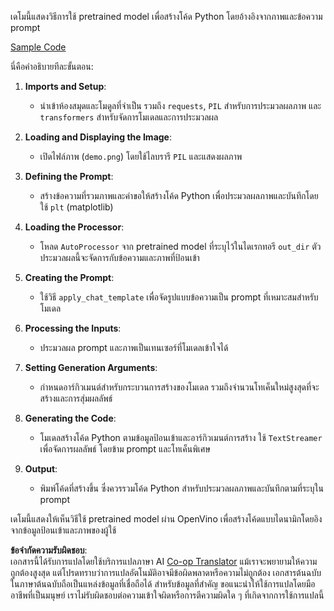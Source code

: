 <!--
CO_OP_TRANSLATOR_METADATA:
{
  "original_hash": "d7d7afa242a4a041ff4193546d4baf16",
  "translation_date": "2025-05-09T20:00:30+00:00",
  "source_file": "md/02.Application/04.Vision/Phi3/E2E_OpenVino_Phi3Vision.md",
  "language_code": "th"
}
-->
เดโมนี้แสดงวิธีการใช้ pretrained model เพื่อสร้างโค้ด Python โดยอ้างอิงจากภาพและข้อความ prompt

[Sample Code](../../../../../../code/06.E2E/E2E_OpenVino_Phi3-vision.ipynb)

นี่คือคำอธิบายทีละขั้นตอน:

1. **Imports and Setup**:
   - นำเข้าห้องสมุดและโมดูลที่จำเป็น รวมถึง `requests`, `PIL` สำหรับการประมวลผลภาพ และ `transformers` สำหรับจัดการโมเดลและการประมวลผล

2. **Loading and Displaying the Image**:
   - เปิดไฟล์ภาพ (`demo.png`) โดยใช้ไลบรารี `PIL` และแสดงผลภาพ

3. **Defining the Prompt**:
   - สร้างข้อความที่รวมภาพและคำขอให้สร้างโค้ด Python เพื่อประมวลผลภาพและบันทึกโดยใช้ `plt` (matplotlib)

4. **Loading the Processor**:
   - โหลด `AutoProcessor` จาก pretrained model ที่ระบุไว้ในไดเรกทอรี `out_dir` ตัวประมวลผลนี้จะจัดการกับข้อความและภาพที่ป้อนเข้า

5. **Creating the Prompt**:
   - ใช้วิธี `apply_chat_template` เพื่อจัดรูปแบบข้อความเป็น prompt ที่เหมาะสมสำหรับโมเดล

6. **Processing the Inputs**:
   - ประมวลผล prompt และภาพเป็นเทนเซอร์ที่โมเดลเข้าใจได้

7. **Setting Generation Arguments**:
   - กำหนดอาร์กิวเมนต์สำหรับกระบวนการสร้างของโมเดล รวมถึงจำนวนโทเค็นใหม่สูงสุดที่จะสร้างและการสุ่มผลลัพธ์

8. **Generating the Code**:
   - โมเดลสร้างโค้ด Python ตามข้อมูลป้อนเข้าและอาร์กิวเมนต์การสร้าง ใช้ `TextStreamer` เพื่อจัดการผลลัพธ์ โดยข้าม prompt และโทเค็นพิเศษ

9. **Output**:
   - พิมพ์โค้ดที่สร้างขึ้น ซึ่งควรรวมโค้ด Python สำหรับประมวลผลภาพและบันทึกตามที่ระบุใน prompt

เดโมนี้แสดงให้เห็นวิธีใช้ pretrained model ผ่าน OpenVino เพื่อสร้างโค้ดแบบไดนามิกโดยอิงจากข้อมูลป้อนเข้าและภาพของผู้ใช้

**ข้อจำกัดความรับผิดชอบ**:  
เอกสารนี้ได้รับการแปลโดยใช้บริการแปลภาษา AI [Co-op Translator](https://github.com/Azure/co-op-translator) แม้เราจะพยายามให้ความถูกต้องสูงสุด แต่โปรดทราบว่าการแปลอัตโนมัติอาจมีข้อผิดพลาดหรือความไม่ถูกต้อง เอกสารต้นฉบับในภาษาต้นฉบับถือเป็นแหล่งข้อมูลที่เชื่อถือได้ สำหรับข้อมูลที่สำคัญ ขอแนะนำให้ใช้การแปลโดยมืออาชีพที่เป็นมนุษย์ เราไม่รับผิดชอบต่อความเข้าใจผิดหรือการตีความผิดใด ๆ ที่เกิดจากการใช้การแปลนี้
